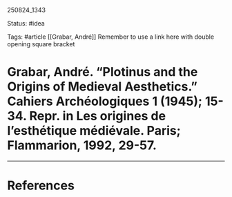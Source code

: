 
250824_1343

Status: #idea

Tags: #article [[Grabar, André]]
Remember to use a link here with double opening square bracket
# Grabar, André. “Plotinus and the Origins of Medieval Aesthetics.” Cahiers Archéologiques 1 (1945); 15-34. Repr. in Les origines de l’esthétique médiévale. Paris; Flammarion, 1992, 29-57.


---
# References